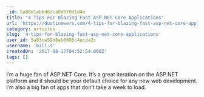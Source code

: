 ```yaml
---
_id: 5a88e1abbd6dca0d5f0d1d4e
title: "4 Tips For Blazing Fast ASP.NET Core Applications"
url: 'https://dustinewers.com/4-tips-for-blazing-fast-asp-net-core-applications/'
category: articles
slug: '4-tips-for-blazing-fast-asp-net-core-applications'
user_id: 5a83ce59d6eb0005c4ecda2c
username: 'bill-s'
createdOn: '2017-08-17T04:52:54.000Z'
tags: []
---
```


I’m a huge fan of ASP.NET Core. It’s a great iteration on the ASP.NET platform and it should be your default choice for any new web development. I’m also a big fan of apps that don’t take a week to load.
